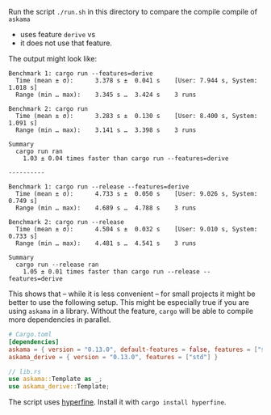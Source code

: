 Run the script `./run.sh` in this directory to compare the compile compile of `askama`

* uses feature `derive` vs
* it does not use that feature.

The output might look like:

```text
Benchmark 1: cargo run --features=derive
  Time (mean ± σ):      3.378 s ±  0.041 s    [User: 7.944 s, System: 1.018 s]
  Range (min … max):    3.345 s …  3.424 s    3 runs
 
Benchmark 2: cargo run
  Time (mean ± σ):      3.283 s ±  0.130 s    [User: 8.400 s, System: 1.091 s]
  Range (min … max):    3.141 s …  3.398 s    3 runs
 
Summary
  cargo run ran
    1.03 ± 0.04 times faster than cargo run --features=derive

----------

Benchmark 1: cargo run --release --features=derive
  Time (mean ± σ):      4.733 s ±  0.050 s    [User: 9.026 s, System: 0.749 s]
  Range (min … max):    4.689 s …  4.788 s    3 runs
 
Benchmark 2: cargo run --release
  Time (mean ± σ):      4.504 s ±  0.032 s    [User: 9.010 s, System: 0.733 s]
  Range (min … max):    4.481 s …  4.541 s    3 runs
 
Summary
  cargo run --release ran
    1.05 ± 0.01 times faster than cargo run --release --features=derive
```

This shows that – while it is less convenient – for small projects it might be better
to use the following setup.
This might be especially true if you are using `askama` in a library.
Without the feature, `cargo` will be able to compile more dependencies in parallel.

```toml
# Cargo.toml
[dependencies]
askama = { version = "0.13.0", default-features = false, features = ["std"] }
askama_derive = { version = "0.13.0", features = ["std"] }
```

```rust
// lib.rs
use askama::Template as _;
use askama_derive::Template;
```

The script uses [hyperfine](https://crates.io/crates/hyperfine).
Install it with `cargo install hyperfine`.
